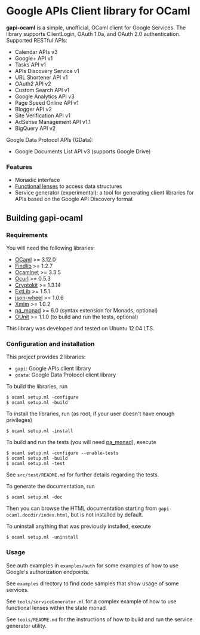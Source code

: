 Google APIs Client library for OCaml
====================================

**gapi-ocaml** is a simple, unofficial, OCaml client for Google Services. The
library supports ClientLogin, OAuth 1.0a, and OAuth 2.0 authentication.
Supported RESTful APIs:

* Calendar APIs v3
* Google+ API v1
* Tasks API v1
* APIs Discovery Service v1
* URL Shortener API v1
* OAuth2 API v2
* Custom Search API v1
* Google Analytics API v3
* Page Speed Online API v1
* Blogger API v2
* Site Verification API v1
* AdSense Management API v1.1
* BigQuery API v2

Google Data Protocol APIs (GData):

* Google Documents List API v3 (supports Google Drive)

### Features

* Monadic interface
* [Functional lenses](http://astrada.github.com/gapi-ocaml/GapiLens.html) to
  access data structures
* Service generator (experimental): a tool for generating client libraries for
  APIs based on the Google API Discovery format

Building gapi-ocaml
------------------

### Requirements

You will need the following libraries:

* [OCaml][] >= 3.12.0
* [Findlib][] >= 1.2.7
* [Ocamlnet][] >= 3.3.5
* [Ocurl][] >= 0.5.3
* [Cryptokit][] >= 1.3.14
* [ExtLib][] >= 1.5.1
* [json-wheel][] >= 1.0.6
* [Xmlm][] >= 1.0.2
* [pa_monad][] >= 6.0 (syntax extension for Monads, optional)
* [OUnit][] >= 1.1.0 (to build and run the tests, optional)

This library was developed and tested on Ubuntu 12.04 LTS.

[OCaml]: http://caml.inria.fr/ocaml/release.en.html
[Findlib]: http://projects.camlcity.org/projects/findlib.html/
[Ocamlnet]: http://projects.camlcity.org/projects/ocamlnet.html
[Ocurl]: http://sourceforge.net/projects/ocurl/
[Cryptokit]: http://forge.ocamlcore.org/projects/cryptokit/
[ExtLib]: http://code.google.com/p/ocaml-extlib/
[json-wheel]: http://martin.jambon.free.fr/json-wheel.html
[Xmlm]: http://erratique.ch/software/xmlm/doc/Xmlm
[pa_monad]: http://www.cas.mcmaster.ca/~carette/pa_monad/
[OUnit]: http://ounit.forge.ocamlcore.org/

### Configuration and installation

This project provides 2 libraries:

* `gapi`: Google APIs client library
* `gdata`: Google Data Protocol client library

To build the libraries, run

    $ ocaml setup.ml -configure
    $ ocaml setup.ml -build

To install the libraries, run (as root, if your user doesn't have enough
privileges)

    $ ocaml setup.ml -install

To build and run the tests (you will need
[pa_monad](http://www.cas.mcmaster.ca/~carette/pa_monad/)), execute

    $ ocaml setup.ml -configure --enable-tests
    $ ocaml setup.ml -build
    $ ocaml setup.ml -test

See `src/test/README.md` for further details regarding the tests.

To generate the documentation, run

    $ ocaml setup.ml -doc

Then you can browse the HTML documentation starting from
`gapi-ocaml.docdir/index.html`, but is not installed by default.

To uninstall anything that was previously installed, execute

    $ ocaml setup.ml -uninstall

### Usage

See auth examples in `examples/auth` for some examples of how to use Google's
authorization endpoints.

See `examples` directory to find code samples that show usage of some
services.

See `tools/serviceGenerator.ml` for a complex example of how to use functional
lenses within the state monad.

See `tools/README.md` for the instructions of how to build and run the service
generator utility.


